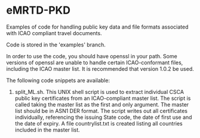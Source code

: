 # eMRTD-PKD
Examples of code for handling public key data and file formats associated with ICAO compliant travel documents.

Code is stored in the 'examples' branch.

In order to use the code, you should have openssl in your path. Some versions of openssl are unable to handle certain ICAO-conformant files, including the ICAO master list. It is recommended that version 1.0.2 be used.

The following code snippets are available:

1. split_ML.sh. 
This UNIX shell script is used to extract individual CSCA public key certificates from an ICAO-compliant master list. 
The script is called taking the master list as the first and only argument. The master list should be in ASN1 DER format. 
The script writes out all certificates individually, referencing the issuing State code, the date of first use and the date of expiry.
A file countrylist.txt is created listing all countries included in the master list.
